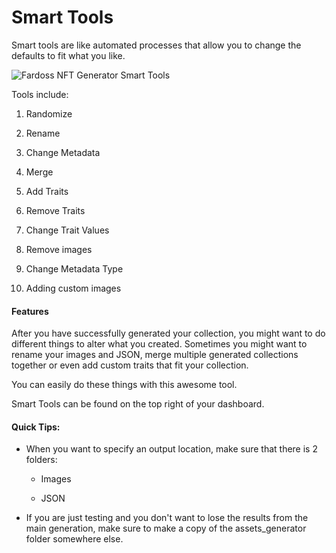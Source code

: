 # Smart Tools

Smart tools are like automated processes that allow you to change the defaults to fit what you like.

![Fardoss NFT Generator Smart Tools](https://s3.amazonaws.com/cdn.fardoss.com/docs_content/Smart%20Tools%20Intro.png)

Tools include:

1. Randomize

2. Rename

3. Change Metadata

4. Merge

5. Add Traits

6. Remove Traits

7. Change Trait Values

8. Remove images

9. Change Metadata Type

10. Adding custom images

#### Features

After you have successfully generated your collection, you might want to do different things to alter what you created. Sometimes you might want to rename your images and JSON, merge multiple generated collections together or even add custom traits that fit your collection.

You can easily do these things with this awesome tool.

Smart Tools can be found on the top right of your dashboard.



#### Quick Tips:

- When you want to specify an output location, make sure that there is 2 folders:
  
  - Images
  
  - JSON

- If you are just testing and you don't want to lose the results from the main generation, make sure to make a copy of the assets_generator folder somewhere else.




